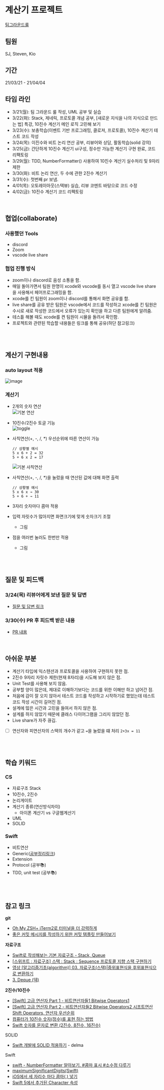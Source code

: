 # 계산기 프로젝트

[팀그라운드룰](https://github.com/stevenkim18/ios-calculator-app/blob/main/docs/teamGroundRule.md)

## 팀원
SJ, Steven, Kio

## 기간
21/03/21 - 21/04/04
## 타임 라인
- 3/21(월): 팀 그라운드 룰 작성, UML 공부 및 실습
- 3/22(화): Stack, 제네릭, 프로토콜 개념 공부, [새로운 지식을 나의 지식으로 만드는 법] 특강, 10진수 계산기 메인 로직 고민해 보기
- 3/23(수): 보충학습(이벤트 기반 프로그래밍, 클로져, 프로토콜), 10진수 계산기 테스트 코드 작성
- 3/24(목): 이진수와 비트 논리 연산 공부, 리뷰어와 상담, 활동학습(solid 강의)
- 3/25(금): 간단하게 10진수 계산기 ui구성, 정수만 가능한 계산기 구현 완료, 코드 리팩토링
- 3/29(월): TDD, NumberFormatter() 사용하여 10진수 계산기 실수처리 및 9자리 제한
- 3/30(화): 비트 논리 연산, 두 수에 관한 2진수 계산기
- 3/31(수): 첫번째 pr 보냄.
- 4/01(목): 오토레이아웃(스택뷰) 실습, 리뷰 코멘트 바탕으로 코드 수정
- 4/02(금): 10진수 계산기 코드 리펙토링

<br>

## 협업(collaborate)
### 사용했던 Tools
- discord
- Zoom
- vscode live share

### 협업 진행 방식
- zoom이나 discord로 음성 소통을 함. 
- 매일 돌아가면서 팀원 한명이 xcode와 vscode를 동시 열고 vscode live share을 사용해서 페어프로그래밍을 함.
- xcode를 킨 팀원이 zoom이나 discord를 통해서 화면 공유를 함.
- live share를 공유 받은 팀원은 vscode에서 코드를 작성하고 xcode를 킨 팀원은 수시로 새로 작성한 코드에서 오류가 있는지 확인을 하고 다른 팀원에게 알려줌.
- 테스틑 해볼 때도 xcode를 켠 팀원이 시뮬을 돌려서 확인함.
- 프로젝트와 관련된 학습할 내용들은 링크를 통해 공유(하단 참고링크)

<br>
<br>

## 계산기 구현내용
### auto layout 적용
![image](https://user-images.githubusercontent.com/35272802/113388521-5513c280-93c9-11eb-82fd-4a308039e713.png)

### 계산기
- 2개의 숫자 연산   
![기본 연산](https://user-images.githubusercontent.com/35272802/113390534-e6d0ff00-93cc-11eb-818b-ad963817231d.gif)
- 10진수/2진수 토글 기능   
![toggle](https://user-images.githubusercontent.com/35272802/113391066-e5540680-93cd-11eb-81eb-beeb196366de.gif)

- 사칙연산(+, -, /, *) 우선순위에 따른 연산이 가능
    ```
    // 상황별 예시 
    5 x 6 + 2 = 32
    5 + 6 x 2 = 17
    ```
    ![기본 사칙연산](https://user-images.githubusercontent.com/35272802/113393255-5d6ffb80-93d1-11eb-9830-9de5889ec0a6.gif)
- 사칙연산(+, -, /, *)을 눌렀을 때 연산된 값에 대해 화면 출력
    ```
    // 상황별 예시 
    5 x 6 x → 30
    5 + 6 + → 11
    ```
- 3자리 숫자마다 콤마 적용
- 입력 자릿수가 많아지면 화면크기에 맞게 숫자크기 조절
    - 그림
- 점을 여러번 눌러도 한번만 적용
    - 그림

<br>
<br>


## 질문 및 피드백
### 3/24(목) 리뷰어에게 보낸 질문 및 답변
- [질문 및 답변 링크](https://github.com/stevenkim18/ios-calculator-app/blob/main/docs/question.md)
### 3/30(수) PR 후 피드백 받은 내용
- [PR 내용](https://github.com/yagom-academy/ios-calculator-app/pull/23#issue-605236108)

<br>

## 아쉬운 부분
- 계산기 타입에 익스텐션과 프로토콜을 사용하여 구현하지 못한 점.
- 2진수 9자리 자릿수 제한(현재 8자리)을 시도해 보지 않은 점.
- Unit Test를 사용해 보지 않음.
- 공부할 양이 많은데, 제대로 이해하기보다는 코드를 위한 이해만 하고 넘어간 점. 
- 처음에 감이 잘 오지 않아서 테스트 코드를 작성하고 시작하기로 했었는데 테스트 코드 작성 시간이 길어진 점.
- 설계에 많은 시간과 고민을 들여서 하지 않은 점.
- 설계를 하지 않았기 때문에 클래스 다이어그램을 그리지 않았던 점.
- Live share가 자주 끊김.
- [ ] 연산자와 피연산자의 스택의 개수가 같고 `=`을 눌렀을 떄 처리 `2+3x = 11`

<br>
<br>

## 학습 키워드
### CS
- 자료구조 Stack
- 10진수, 2진수
- 논리게이트
- 계산기 종류(연산방식차이) 
    - 아이폰 계산기 vs 구글웹계산기
- UML
- SOLID
### Swift
- 비트연산
- Generic([공부정리링크](https://github.com/stevenkim18/ios-calculator-app/blob/main/docs/Generic.md))
- Extension
- Protocol (공부📚)
- TDD, unit test (공부📚)

<br>
<br>

## 참고 링크
**git**
- [Oh My ZSH+ iTerm2로 터미널을 더 강력하게](https://medium.com/harrythegreat/oh-my-zsh-iterm2%EB%A1%9C-%ED%84%B0%EB%AF%B8%EB%84%90%EC%9D%84-%EB%8D%94-%EA%B0%95%EB%A0%A5%ED%95%98%EA%B2%8C-a105f2c01bec)
- [좋은 커밋 메시지를 작성하기 위한 커밋 템플릿 만들어보기](https://junwoo45.github.io/2020-02-06-commit_template/)

**자료구조**

- [Swift로 작성해보는 기본 자료구조 - Stack, Queue](https://wlaxhrl.tistory.com/87)
- [[스위프트 : 자료구조] 스택 : Stack : Sequence 프로토콜 지향 스택 구현하기](https://the-brain-of-sic2.tistory.com/38)
- [영상 [알고리즘기초(algorithm)] 03. 자료구조(스택)|중위표현식을 후위표현식으로 변환하기](https://www.youtube.com/watch?v=Svhp73MIOqY)
- [3. Deque (덱)](https://velog.io/@fenta0917/03.Deque)

**2진수/10진수**

- [[Swift] 고급 연산자 Part 1 - 비트연산자들1 Bitwise Operators1](https://m.blog.naver.com/PostView.nhn?blogId=badwin&logNo=221178028123&proxyReferer=https:%2F%2Fwww.google.com%2F)
- [[Swift] 고급 연산자 Part 2 - 비트연산자들2 Bitwise Operators2 시프트연산 Shift Operators, 연산자 우선순위](https://m.blog.naver.com/badwin/221180694420)
- [컴퓨터가 10진수 숫자(정수)를 표현 하는 방법](https://m.blog.naver.com/badwin/221179926161)
- [Swift 숫자를 문자로 변환 (2진수, 8진수, 16진수)](http://blog.naver.com/PostView.nhn?blogId=yoonsea&logNo=221004904163&redirect=Dlog&widgetTypeCall=true&directAccess=false)

SOLID

- [Swift 개발에 SOLID 적용하기](https://velog.io/@delmasong/Swift-%EA%B0%9C%EB%B0%9C%EC%97%90-SOLID-%EC%A0%81%EC%9A%A9%ED%95%98%EA%B8%B0) - delma

Swift
- [swift - NumberFormatter 알아보기. #콤마 표시 #소수점 다루기](https://jinsangjin.tistory.com/104)
- [maximumSignificantDigits(Swift)](https://developer.apple.com/documentation/foundation/numberformatter/1412008-maximumsignificantdigits)
- [iOS에서 세 자리수 마다 콤마(,) 넣기](https://kka7.tistory.com/44)
- [Swift 5에서 추가된 Character 속성](https://jercy.tistory.com/10)